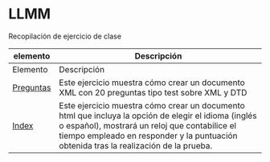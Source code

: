 # LLMM
Recopilación de ejercicio de clase


    
elemento | Descripción
-------- | -----------
Elemento | Descripción
[Preguntas](/ProyectoXML/Práctica%203º%20trimestrePreguntas.xml) | Este ejercicio muestra cómo crear un documento XML con 20 preguntas tipo test sobre XML y DTD
[Index](/ProyectoXML/Práctica%203º%20trimestreIndex.html) | Este ejercicio muestra cómo crear un documento html que incluya la opción de elegir el idioma (inglés o español), mostrará un reloj que contabilice el tiempo empleado en responder y la puntuación obtenida tras la realización de la prueba.



